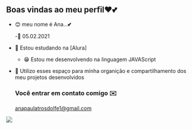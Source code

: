 ## Boas vindas ao meu perfil❤️💕

- 😊 meu nome é Ana...💕
  
  -💍 05.02.2021
- 🥲 Estou estudando na [Alura]
   - 😁 Estou me desenvolvendo na linguagem JAVAScript
- 💬 Utilizo esses espaço para minha organição e compartilhamento dos meu projetos desenvolvidos
 
  ### Você entrar em contato comigo ✉️

  anapaulatrosdolfe1@gmail.com

![](https://media1.tenor.com/m/47qpxBq_Tw0AAAAd/cat-cat-meme.gif)

  

